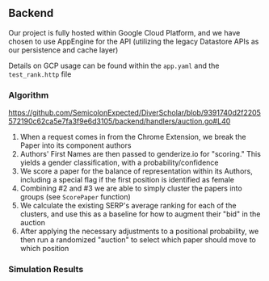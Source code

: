 ## Backend

Our project is fully hosted within Google Cloud Platform, and we have chosen to use AppEngine for the API (utilizing the legacy Datastore APIs as our persistence and cache layer)

Details on GCP usage can be found within the `app.yaml` and the `test_rank.http` file

### Algorithm 
https://github.com/SemicolonExpected/DiverScholar/blob/9391740d2f2205572190c62ca5e7fa3f9e6d3105/backend/handlers/auction.go#L40

1. When a request comes in from the Chrome Extension, we break the Paper into its component authors
2. Authors' First Names are then passed to genderize.io for "scoring." This yields a gender classification, with a probability/confidence
3. We score a paper for the balance of representation within its Authors, including a special flag if the first position is identified as female
4. Combining #2 and #3 we are able to simply cluster the papers into groups (see `ScorePaper` function)
5. We calculate the existing SERP's average ranking for each of the clusters, and use this as a baseline for how to augment their "bid" in the auction
6. After applying the necessary adjustments to a positional probability, we then run a randomized "auction" to select which paper should move to which position


### Simulation Results

